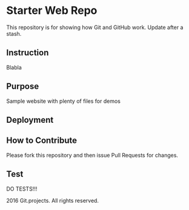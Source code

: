 # Starter Web Repo

This repository is for showing how Git and GitHub work. Update after a stash.

## Instruction

Blabla

## Purpose

Sample website with plenty of files for demos

## Deployment

## How to Contribute

Please fork this repository and then issue Pull Requests for changes.

## Test
DO TESTS!!!

2016 Git.projects. All rights reserved.